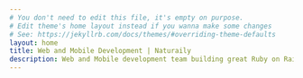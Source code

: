 ```yaml
---
# You don't need to edit this file, it's empty on purpose.
# Edit theme's home layout instead if you wanna make some changes
# See: https://jekyllrb.com/docs/themes/#overriding-theme-defaults
layout: home
title: Web and Mobile Development | Naturaily
description: Web and Mobile development team building great Ruby on Rails, React and React Native applications for startups and enterprises. Share your project with our team and get a free estimate! 
---
```


